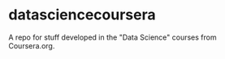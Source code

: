 datasciencecoursera
===================

A repo for stuff developed in the "Data Science" courses from Coursera.org.
